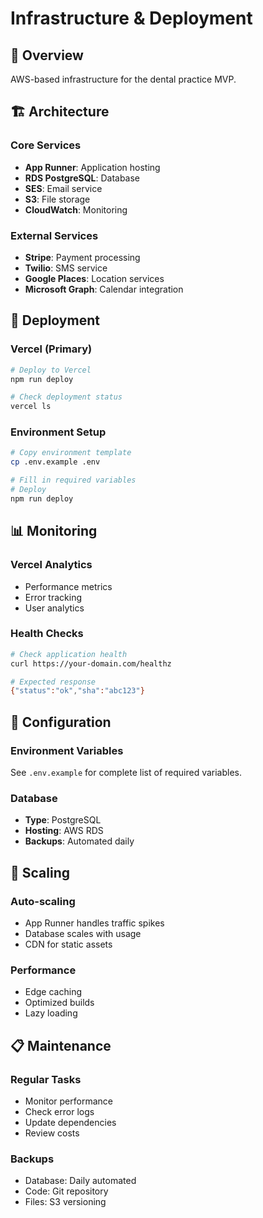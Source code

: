 # Infrastructure & Deployment

## 🎯 **Overview**

AWS-based infrastructure for the dental practice MVP.

## 🏗️ **Architecture**

### **Core Services**
- **App Runner**: Application hosting
- **RDS PostgreSQL**: Database
- **SES**: Email service
- **S3**: File storage
- **CloudWatch**: Monitoring

### **External Services**
- **Stripe**: Payment processing
- **Twilio**: SMS service
- **Google Places**: Location services
- **Microsoft Graph**: Calendar integration

## 🚀 **Deployment**

### **Vercel (Primary)**
```bash
# Deploy to Vercel
npm run deploy

# Check deployment status
vercel ls
```

### **Environment Setup**
```bash
# Copy environment template
cp .env.example .env

# Fill in required variables
# Deploy
npm run deploy
```

## 📊 **Monitoring**

### **Vercel Analytics**
- Performance metrics
- Error tracking
- User analytics

### **Health Checks**
```bash
# Check application health
curl https://your-domain.com/healthz

# Expected response
{"status":"ok","sha":"abc123"}
```

## 🔧 **Configuration**

### **Environment Variables**
See `.env.example` for complete list of required variables.

### **Database**
- **Type**: PostgreSQL
- **Hosting**: AWS RDS
- **Backups**: Automated daily

## 🚀 **Scaling**

### **Auto-scaling**
- App Runner handles traffic spikes
- Database scales with usage
- CDN for static assets

### **Performance**
- Edge caching
- Optimized builds
- Lazy loading

## 📋 **Maintenance**

### **Regular Tasks**
- Monitor performance
- Check error logs
- Update dependencies
- Review costs

### **Backups**
- Database: Daily automated
- Code: Git repository
- Files: S3 versioning
